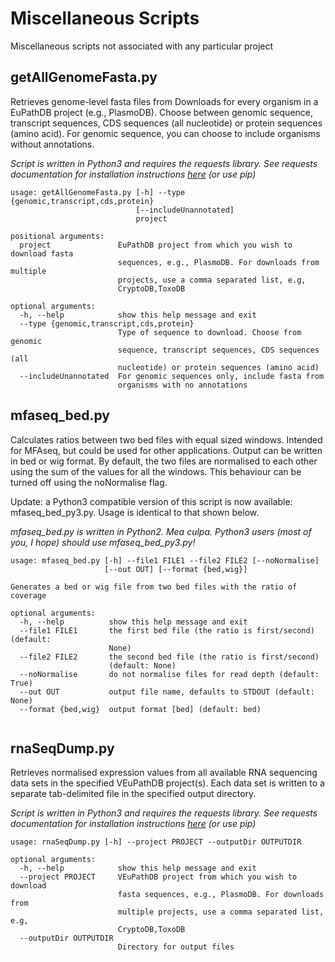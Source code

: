 # Miscellaneous Scripts
Miscellaneous scripts not associated with any particular project

## getAllGenomeFasta.py
Retrieves genome-level fasta files from Downloads for every organism in a EuPathDB project (e.g., PlasmoDB). Choose between genomic sequence, transcript sequences, CDS sequences (all nucleotide) or protein sequences (amino acid).  For genomic sequence, you can choose to include organisms without annotations.

*Script is written in Python3 and requires the requests library.  See requests documentation for installation instructions [here](https://2.python-requests.org "Requests Documentation") (or use pip)*

```
usage: getAllGenomeFasta.py [-h] --type {genomic,transcript,cds,protein}
                            [--includeUnannotated]
                            project

positional arguments:
  project               EuPathDB project from which you wish to download fasta
                        sequences, e.g., PlasmoDB. For downloads from multiple
                        projects, use a comma separated list, e.g,
                        CryptoDB,ToxoDB

optional arguments:
  -h, --help            show this help message and exit
  --type {genomic,transcript,cds,protein}
                        Type of sequence to download. Choose from genomic
                        sequence, transcript sequences, CDS sequences (all
                        nucleotide) or protein sequences (amino acid)
  --includeUnannotated  For genomic sequences only, include fasta from
                        organisms with no annotations
```

## mfaseq_bed.py
Calculates ratios between two bed files with equal sized windows.  Intended for MFAseq, but could be used for other applications. Output can be written in bed or wig format. By default, the two files are normalised to each other using the sum of the values for all the windows. This behaviour can be turned off using the noNormalise flag.

Update: a Python3 compatible version of this script is now available: mfaseq_bed_py3.py.  Usage is identical to that shown below.

*mfaseq_bed.py is written in Python2. Mea culpa.  Python3 users (most of you, I hope) should use mfaseq_bed_py3.py!*

```
usage: mfaseq_bed.py [-h] --file1 FILE1 --file2 FILE2 [--noNormalise]
                     [--out OUT] [--format {bed,wig}]

Generates a bed or wig file from two bed files with the ratio of coverage

optional arguments:
  -h, --help          show this help message and exit
  --file1 FILE1       the first bed file (the ratio is first/second) (default:
                      None)
  --file2 FILE2       the second bed file (the ratio is first/second)
                      (default: None)
  --noNormalise       do not normalise files for read depth (default: True)
  --out OUT           output file name, defaults to STDOUT (default: None)
  --format {bed,wig}  output format [bed] (default: bed)
  
  ```
  
## rnaSeqDump.py
Retrieves normalised expression values from all available RNA sequencing data sets in the specified VEuPathDB project(s).  Each data set is written to a separate tab-delimited file in the specified output directory.

*Script is written in Python3 and requires the requests library.  See requests documentation for installation instructions [here](https://2.python-requests.org "Requests Documentation") (or use pip)*

```
usage: rnaSeqDump.py [-h] --project PROJECT --outputDir OUTPUTDIR

optional arguments:
  -h, --help            show this help message and exit
  --project PROJECT     VEuPathDB project from which you wish to download
                        fasta sequences, e.g., PlasmoDB. For downloads from
                        multiple projects, use a comma separated list, e.g,
                        CryptoDB,ToxoDB
  --outputDir OUTPUTDIR
                        Directory for output files

```
